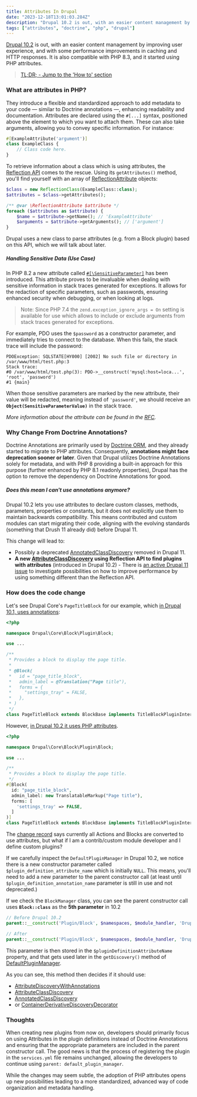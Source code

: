 ```yaml
---
title: Attributes In Drupal
date: "2023-12-18T13:01:03.284Z"
description: "Drupal 10.2 is out, with an easier content management by improving user experience, and with some performance improvements in caching and HTTP responses. It is also compatible with PHP 8.3, and it started using PHP attributes."
tags: ["attributes", "doctrine", "php", "drupal"]
---
```


[Drupal 10.2](https://www.drupal.org/project/drupal/releases/10.2.0) is out, with an easier content management by improving user experience, and with some performance improvements in caching and HTTP responses. It is also compatible with PHP 8.3, and it started using PHP attributes.

> [TL;DR; - Jump to the 'How to' section](#how-does-the-code-change)

### What are attributes in PHP?

They introduce a flexible and standardized approach to add metadata to your code — similar to Doctrine annotations —, enhancing readability and documentation. Attributes are declared using the `#[...]` syntax, positioned above the element to which you want to attach them. These can also take arguments, allowing you to convey specific information. For instance:

```php
#[ExampleAttribute('argument')]
class ExampleClass {
    // Class code here.
}
```

To retrieve information about a class which is using attributes, the [Reflection API](https://www.php.net/manual/en/book.reflection.php) comes to the rescue. Using its `getAttributes()` method, you'll find yourself with an array of [ReflectionAttribute](https://www.php.net/manual/en/class.reflectionattribute.php) objects:

```php
$class = new ReflectionClass(ExampleClass::class);
$attributes = $class->getAttributes();

/** @var \ReflectionAttribute $attribute */
foreach ($attributes as $attribute) {
    $name = $attribute->getName(); // 'ExampleAttribute'
    $arguments = $attribute->getArguments(); // ['argument'] 
}
```

Drupal uses a new class to parse attributes (e.g. from a Block plugin) based on this API, which we will talk about later.

##### Handling Sensitive Data (Use Case)

In PHP 8.2 a new attribute called [`#[\SensitiveParameter]`](https://www.php.net/manual/en/class.sensitiveparameter.php) has been introduced. This attribute proves to be invaluable when dealing with sensitive information in stack traces generated for exceptions. It allows for the redaction of specific parameters, such as passwords, ensuring enhanced security when debugging, or when looking at logs.

> Note: Since PHP 7.4 the `zend.exception_ignore_args = On` setting is available for use which allows to include or exclude arguments from stack traces generated for exceptions.

For example, PDO uses the `$password` as a constructor parameter, and immediately tries to connect to the database. When this fails, the stack trace will include the password:

```
PDOException: SQLSTATE[HY000] [2002] No such file or directory in /var/www/html/test.php:3
Stack trace:
#0 /var/www/html/test.php(3): PDO->__construct('mysql:host=loca...', 'root', 'password')
#1 {main}
```

When those sensitive parameters are marked by the new attribute, their value will be redacted, meaning instead of `'password'`, we should receive an __`Object(SensitiveParameterValue)`__ in the stack trace.

_More information about the attribute can be found in the [RFC](https://wiki.php.net/rfc/redact_parameters_in_back_traces)._


### Why Change From Doctrine Annotations?

Doctrine Annotations are primarily used by [Doctrine ORM](https://github.com/doctrine/orm), and they already started to migrate to PHP attributes. Consequently, __annotations might face deprecation sooner or later__. Given that Drupal utilizes Doctrine Annotations solely for metadata, and with PHP 8 providing a built-in approach for this purpose (further enhanced by PHP 8.1 readonly properties), Drupal has the option to remove the dependency on Doctrine Annotations for good.

##### Does this mean I can't use annotations anymore?

Drupal 10.2 lets you use attributes to declare custom classes, methods, parameters, properties or constants, but it does not explicitly use them to maintain backwards compatibility. This means contributed and custom modules can start migrating their code, aligning with the evolving standards (something that Drush 11 already did) before Drupal 11.

This change will lead to:
* Possibly a deprecated [AnnotatedClassDiscovery](https://git.drupalcode.org/project/drupal/-/blob/10.2.x/core/lib/Drupal/Component/Annotation/Plugin/Discovery/AnnotatedClassDiscovery.php) removed in Drupal 11.
* __A new [AttributeClassDiscovery](https://git.drupalcode.org/project/drupal/-/blob/10.2.x/core/lib/Drupal/Component/Plugin/Discovery/AttributeClassDiscovery.php) using Reflection API to find plugins with attributes__ (introduced in Drupal 10.2) - There is [an active Drupal 11 issue](https://www.drupal.org/project/drupal/issues/3395260) to investigate possibilities on how to improve performance by using something different than the Reflection API.


### How does the code change

Let's see Drupal Core's `PageTitleBlock` for our example, which [in Drupal 10.1, uses annotations](https://git.drupalcode.org/project/drupal/-/blob/10.1.x/core/lib/Drupal/Core/Block/Annotation/Block.php):

```php
<?php

namespace Drupal\Core\Block\Plugin\Block;

use ...

/**
 * Provides a block to display the page title.
 *
 * @Block(
 *   id = "page_title_block",
 *   admin_label = @Translation("Page title"),
 *   forms = {
 *     "settings_tray" = FALSE,
 *   },
 * )
 */
class PageTitleBlock extends BlockBase implements TitleBlockPluginInterface {

```

However, [in Drupal 10.2 it uses PHP attributes](https://git.drupalcode.org/project/drupal/-/blob/10.2.x/core/lib/Drupal/Core/Block/Attribute/Block.php).

```php
<?php

namespace Drupal\Core\Block\Plugin\Block;

use ...

/**
 * Provides a block to display the page title.
 */
#[Block(
  id: "page_title_block",
  admin_label: new TranslatableMarkup("Page title"),
  forms: [
    'settings_tray' => FALSE,
  ]
)]
class PageTitleBlock extends BlockBase implements TitleBlockPluginInterface {

```

The [change record](https://www.drupal.org/node/3395575) says currently all Actions and Blocks are converted to use attributes, but what if I am a contrib/custom module developer and I define custom plugins?

If we carefully inspect the `DefaultPluginManager` in Drupal 10.2, we notice there is a new constructor parameter called `$plugin_definition_attribute_name` which is initially `NULL`. This means, you'll need to add a new parameter to the parent constructor call (at least until `$plugin_definition_annotation_name` parameter is still in use and not deprecated.)

If we check the `BlockManager` class, you can see the parent constructor call uses __`Block::class`__ as the __5th parameter__ in 10.2

```php
// Before Drupal 10.2
parent::__construct('Plugin/Block', $namespaces, $module_handler, 'Drupal\Core\Block\BlockPluginInterface', 'Drupal\Core\Block\Annotation\Block');

// After
parent::__construct('Plugin/Block', $namespaces, $module_handler, 'Drupal\Core\Block\BlockPluginInterface', Block::class, 'Drupal\Core\Block\Annotation\Block');
```

This parameter is then stored in the `$pluginDefinitionAttributeName` property, and that gets used later in the `getDiscovery()` method of [DefaultPluginManager](https://git.drupalcode.org/project/drupal/-/blob/10.2.x/core/lib/Drupal/Core/Plugin/DefaultPluginManager.php#L290).

As you can see, this method then decides if it should use:
* [AttributeDiscoveryWithAnnotations](https://git.drupalcode.org/project/drupal/-/blob/10.2.x/core/lib/Drupal/Core/Plugin/Discovery/AttributeDiscoveryWithAnnotations.php)
* [AttributeClassDiscovery](https://git.drupalcode.org/project/drupal/-/blob/10.2.x/core/lib/Drupal/Core/Plugin/Discovery/AttributeClassDiscovery.php)
* [AnnotatedClassDiscovery](https://git.drupalcode.org/project/drupal/-/blob/10.2.x/core/lib/Drupal/Core/Plugin/Discovery/AnnotatedClassDiscovery.php)
* or [ContainerDerivativeDiscoveryDecorator](https://git.drupalcode.org/project/drupal/-/blob/10.2.x/core/lib/Drupal/Core/Plugin/Discovery/ContainerDerivativeDiscoveryDecorator.php)

### Thoughts

When creating new plugins from now on, developers should primarily focus on using Attributes in the plugin definitions instead of Doctrine Annotations and ensuring that the appropriate parameters are included in the parent constructor call. The good news is that the process of registering the plugin in the `services.yml` file remains unchanged, allowing the developers to continue using `parent: default_plugin_manager`.

While the changes may seem subtle, the adoption of PHP attributes opens up new possibilities leading to a more standardized, advanced way of code organization and metadata handling.
